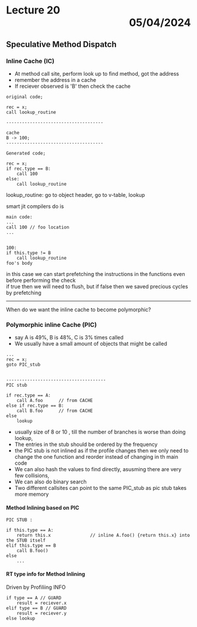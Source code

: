 # Lecture 20 <div style="text-align:right"> 05/04/2024 </div>

## Speculative Method Dispatch

### Inline Cache (IC)
- At method call site, perform look up to find method, got the address
- remember the address in a cache
- If reciever observed is 'B' then check the cache

```
original code;

rec = x;
call lookup_routine

-------------------------------------

cache 
B -> 100;
-------------------------------------

Generated code;

rec = x;
if rec.type == B:
    call 100
else:
    call lookup_routine
```

lookup_routine: go to object header, go to v-table, lookup 

smart jit compilers do is
```
main code:
...
call 100 // foo location
...


100:
if this.type != B  
    call lookup_routine
foo's body
```

in this case we can start prefetching the instructions in the functions even before performing the check  
if true then we will need to flush, but if false then we saved precious cycles by prefetching 

------

When do we want the inline cache to become polymorphic? 
### Polymorphic inline Cache (PIC)
- say A is 49%, B is 48%, C is 3% times called
- We usually have a small amount of objects that might be called

```
...
rec = x;
goto PIC_stub


--------------------------------------
PIC stub

if rec.type == A:
    call A.foo      // from CACHE
else if rec.type == B:
    call B.foo      // from CACHE
else 
    lookup
```

- usually size of 8 or 10 , till the number of branches is worse than doing lookup,  
- The entries in the stub should be ordered by the frequency  
- the PIC stub is not inlined as if the profile changes then we only need to change the one function and reorder instead of changing in th main code  
- We can also hash the values to find directly, asusming there are very few collisions,  
- We can also do binary search
- Two different callsites can point to the same PIC_stub as pic stub takes more memory


#### Method Inlining based on PIC
```
PIC STUB :

if this.type == A:
    return this.x               // inline A.foo() {return this.x} into the STUB itself
elif this.type == B
    call B.foo()
else
    ...
```

#### RT type info for Method Inlining

Driven by Profiliing INFO
```
if type == A // GUARD
    result = reciever.x
elif type == B // GUARD
    result = reciever.y
else lookup
```
